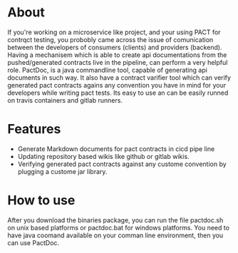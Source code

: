 About
===
If you're working on a microservice like project, and your using PACT for contrqct testing, you probobly came across the issue of comunication between the developers of consumers (clients) and providers (backend). Having a mechanisem which is able to create api documentations from the pushed/generated contracts live in the pipeline, can perform a very helpful role. 
PactDoc, is a java commandline tool, capable of generating api documents in such way. It also have a contract varifier tool which can verify generated pact contracts agains any convention you have in mind for your developers while writing pact tests. Its easy to use an can be easily runned on travis containers and gitlab runners.

Features
===

* Generate Markdown documents for pact contracts in cicd pipe line
* Updating repository based wikis like github or gitlab wikis.
* Verifying generated pact contracts against any custome convention by plugging a custome jar library.

How to use
===

After you download the binaries package, you can run the file pactdoc.sh on unix based platforms or pactdoc.bat for windows platforms. You need to have java coomand available on your comman line environment, then you can use PactDoc.